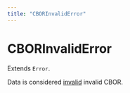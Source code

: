 ```yaml
---
title: "CBORInvalidError"
---
```


# CBORInvalidError

Extends `Error`.

Data is considered [invalid]() invalid CBOR.
